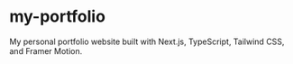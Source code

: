 # my-portfolio

My personal portfolio website built with Next.js, TypeScript, Tailwind CSS, and Framer Motion.
